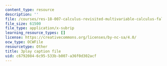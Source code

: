 ```yaml
---
content_type: resource
description: ''
file: /courses/res-18-007-calculus-revisited-multivariable-calculus-fall-2011/c67920846c95533bb007a36f0d302acf_rRCN5542U7E.vtt
file_size: 61500
file_type: application/x-subrip
learning_resource_types: []
license: https://creativecommons.org/licenses/by-nc-sa/4.0/
ocw_type: OCWFile
resourcetype: Other
title: 3play caption file
uid: c6792084-6c95-533b-b007-a36f0d302acf
---
```

